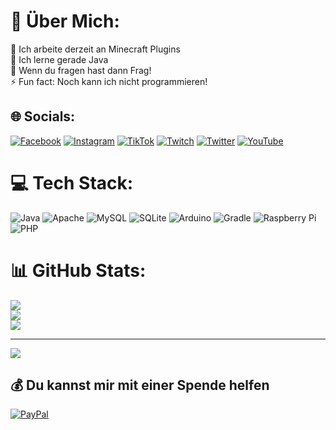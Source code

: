 # 💫 Über Mich:
🔭 Ich arbeite derzeit an Minecraft Plugins<br>🌱 Ich lerne gerade Java<br>💬 Wenn du fragen hast dann Frag!<br>⚡ Fun fact: Noch kann ich nicht programmieren!


## 🌐 Socials:
[![Facebook](https://img.shields.io/badge/Facebook-%231877F2.svg?logo=Facebook&logoColor=white)](https://facebook.com/tnpro93) [![Instagram](https://img.shields.io/badge/Instagram-%23E4405F.svg?logo=Instagram&logoColor=white)](https://instagram.com/TNPro93) [![TikTok](https://img.shields.io/badge/TikTok-%23000000.svg?logo=TikTok&logoColor=white)](https://tiktok.com/@tnpro93) [![Twitch](https://img.shields.io/badge/Twitch-%239146FF.svg?logo=Twitch&logoColor=white)](https://twitch.tv/TNPro93) [![Twitter](https://img.shields.io/badge/Twitter-%231DA1F2.svg?logo=Twitter&logoColor=white)](https://twitter.com/TN_Pro93) [![YouTube](https://img.shields.io/badge/YouTube-%23FF0000.svg?logo=YouTube&logoColor=white)](https://youtube.com/channel/UCft4Hji9eC7YCzIgf6oeN8A) 

# 💻 Tech Stack:
![Java](https://img.shields.io/badge/java-%23ED8B00.svg?style=for-the-badge&logo=java&logoColor=white) ![Apache](https://img.shields.io/badge/apache-%23D42029.svg?style=for-the-badge&logo=apache&logoColor=white) ![MySQL](https://img.shields.io/badge/mysql-%2300f.svg?style=for-the-badge&logo=mysql&logoColor=white) ![SQLite](https://img.shields.io/badge/sqlite-%2307405e.svg?style=for-the-badge&logo=sqlite&logoColor=white) ![Arduino](https://img.shields.io/badge/-Arduino-00979D?style=for-the-badge&logo=Arduino&logoColor=white) ![Gradle](https://img.shields.io/badge/Gradle-02303A.svg?style=for-the-badge&logo=Gradle&logoColor=white) ![Raspberry Pi](https://img.shields.io/badge/-RaspberryPi-C51A4A?style=for-the-badge&logo=Raspberry-Pi) ![PHP](https://img.shields.io/badge/php-%23777BB4.svg?style=for-the-badge&logo=php&logoColor=white)
# 📊 GitHub Stats:
![](https://github-readme-stats.vercel.app/api?username=TNPro93&theme=dark&hide_border=false&include_all_commits=true&count_private=true)<br/>
![](https://github-readme-streak-stats.herokuapp.com/?user=TNPro93&theme=dark&hide_border=false)<br/>
![](https://github-readme-stats.vercel.app/api/top-langs/?username=TNPro93&theme=dark&hide_border=false&include_all_commits=true&count_private=true&layout=compact)

---
[![](https://visitcount.itsvg.in/api?id=TNPro93&icon=0&color=1)](https://visitcount.itsvg.in)

  ## 💰 Du kannst mir mit einer Spende helfen
  [![PayPal](https://img.shields.io/badge/PayPal-00457C?style=for-the-badge&logo=paypal&logoColor=white)](https://paypal.me/TimNurk) 

  <!-- Proudly created with GPRM ( https://gprm.itsvg.in ) -->
  
